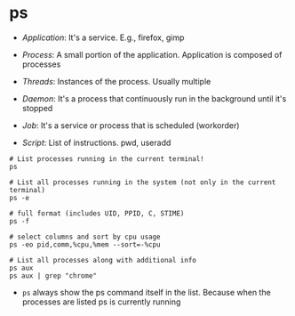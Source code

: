 # ps

- _Application_: It's a service. E.g., firefox, gimp
- _Process_: A small portion of the application. Application is composed of processes
- _Threads_: Instances of the process. Usually multiple

- _Daemon_: It's a process that continuously run in the background until it's stopped
- _Job_: It's a service or process that is scheduled (workorder)
- _Script_: List of instructions. pwd, useradd

```shell
# List processes running in the current terminal!
ps

# List all processes running in the system (not only in the current terminal)
ps -e

# full format (includes UID, PPID, C, STIME)
ps -f

# select columns and sort by cpu usage
ps -eo pid,comm,%cpu,%mem --sort=-%cpu

# List all processes along with additional info
ps aux
ps aux | grep "chrome"
```

- `ps` always show the ps command itself in the list. Because when the processes are listed ps is currently running
